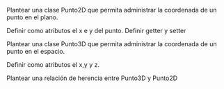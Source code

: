 Plantear una clase Punto2D que permita administrar
la coordenada de un punto en el plano.

Definir como atributos el x e y del punto.
Definir getter y setter

Plantear una clase Punto3D que permita administrar
la coordenada de un punto en el espacio.

Definir como atributos el x,y y z.

Plantear una relación de herencia entre Punto3D y Punto2D